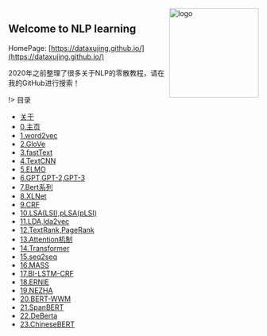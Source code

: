 <img src="_media/icon.svg" align="right" alt="logo" height="180" width="180" />

## Welcome to NLP learning

HomePage: [https://dataxujing.github.io/](https://dataxujing.github.io/)

2020年之前整理了很多关于NLP的零散教程，请在我的GitHub进行搜索！

<!-- <div align=center>
<img src="./zh-cn/img/index/cnn_hist.png" />
</div> -->


!> 目录

* [关于](zh-cn/about)
* [0.主页](zh-cn/index)
* [1.word2vec](zh-cn/01_word2vec.md)
* [2.GloVe](zh-cn/02_GloVe.md)
* [3.fastText](zh-cn/03_fastText.md)
* [4.TextCNN](zh-cn/04_TextCNN.md)
* [5.ELMO](zh-cn/05_EMLO.md)
* [6.GPT,GPT-2,GPT-3](zh-cn/06_GPT.md)
* [7.Bert系列](zh-cn/07_Bert.md)
* [8.XLNet](zh-cn/08_XLNet.md)
* [9.CRF](zh-cn/09_CRF.md)
* [10.LSA(LSI),pLSA(pLSI)](zh-cn/10_LSA.md)
* [11.LDA,lda2vec](zh-cn/11_LDA.md)
* [12.TextRank,PageRank](zh-cn/12_pangerank.md)
* [13.Attention机制](zh-cn/13_Attention.md)
* [14.Transformer](zh-cn/14_Transformer.md)
* [15.seq2seq](zh-cn/15_seq2seq.md)
* [16.MASS](zh-cn/16_MASS.md)
* [17.BI-LSTM-CRF](zh-cn/17_BILSTM-CRF.md)
* [18.ERNIE](zh-cn/18_ernie.md)
* [19.NEZHA](zh-cn/19_nezha.md)
* [20.BERT-WWM](zh-cn/20_bert_wwm.md)
* [21.SpanBERT](zh-cn/21_spanbert.md)
* [22.DeBerta](zh-cn/22_deberta.md)
* [23.ChineseBERT](zh-cn/23_chinesebert.md)



